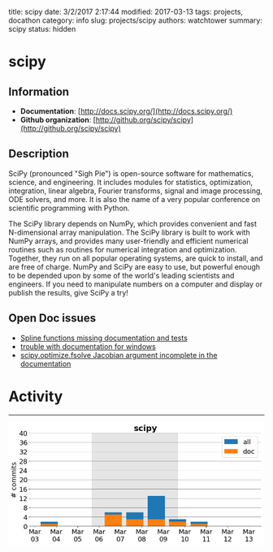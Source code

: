 title: scipy
date: 3/2/2017 2:17:44
modified: 2017-03-13
tags: projects, docathon
category: info
slug: projects/scipy
authors: watchtower
summary: scipy
status: hidden

# scipy

## Information

* **Documentation**: [http://docs.scipy.org/](http://docs.scipy.org/)
* **Github organization**: [http://github.org/scipy/scipy](http://github.org/scipy/scipy)
## Description
SciPy (pronounced "Sigh Pie") is open-source software for mathematics, science, and engineering. It includes modules for statistics, optimization, integration, linear algebra, Fourier transforms, signal and image processing, ODE solvers, and more.  It is also the name of a very popular conference on scientific programming with Python.

The SciPy library depends on NumPy, which provides convenient and fast N-dimensional array manipulation. The SciPy library is built to work with NumPy arrays, and provides many user-friendly and efficient numerical routines such as routines for numerical integration and optimization. Together, they run on all popular operating systems, are quick to install, and are free of charge. NumPy and SciPy are easy to use, but powerful enough to be depended upon by some of the world's leading scientists and engineers. If you need to manipulate numbers on a computer and display or publish the results, give SciPy a try!

## Open Doc issues

* [Spline functions missing documentation and tests](https://github.com/scipy/scipy/issues/3423)
* [trouble with documentation for windows](https://github.com/scipy/scipy/issues/7140)
* [scipy.optimize.fsolve Jacobian argument incomplete in the documentation](https://github.com/scipy/scipy/issues/7126)


# Activity
---
![](images/scipy.png)